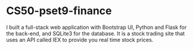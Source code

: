 # CS50-pset9-finance

I built a full-stack web application with Bootstrap UI, Python and Flask for the back-end, and SQLite3 for the database.
It is a stock trading site that uses an API called IEX to provide you real time stock prices.
